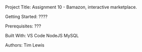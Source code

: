 Project Title: 
Assignment 10 - Bamazon, interactive marketplace.

Getting Started: 
????

Prerequisites: 
???

Built With: 
VS Code
NodeJS
MySQL

Authors: 
Tim Lewis